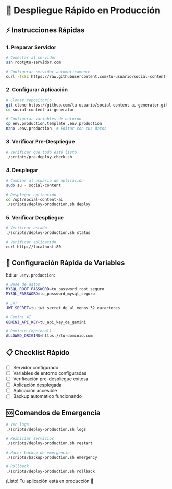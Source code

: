 # 🚀 Despliegue Rápido en Producción

## ⚡ Instrucciones Rápidas

### 1. **Preparar Servidor**
```bash
# Conectar al servidor
ssh root@tu-servidor.com

# Configurar servidor automáticamente
curl -fsSL https://raw.githubusercontent.com/tu-usuario/social-content-ai-generator/main/scripts/setup-server.sh | bash
```

### 2. **Configurar Aplicación**
```bash
# Clonar repositorio
git clone https://github.com/tu-usuario/social-content-ai-generator.git
cd social-content-ai-generator

# Configurar variables de entorno
cp env.production.template .env.production
nano .env.production  # Editar con tus datos
```

### 3. **Verificar Pre-Despliegue**
```bash
# Verificar que todo esté listo
./scripts/pre-deploy-check.sh
```

### 4. **Desplegar**
```bash
# Cambiar al usuario de aplicación
sudo su - social-content

# Desplegar aplicación
cd /opt/social-content-ai
./scripts/deploy-production.sh deploy
```

### 5. **Verificar Despliegue**
```bash
# Verificar estado
./scripts/deploy-production.sh status

# Verificar aplicación
curl http://localhost:80
```

## 🔧 Configuración Rápida de Variables

Editar `.env.production`:

```bash
# Base de datos
MYSQL_ROOT_PASSWORD=tu_password_root_seguro
MYSQL_PASSWORD=tu_password_mysql_seguro

# JWT
JWT_SECRET=tu_jwt_secret_de_al_menos_32_caracteres

# Gemini AI
GEMINI_API_KEY=tu_api_key_de_gemini

# Dominio (opcional)
ALLOWED_ORIGINS=https://tu-dominio.com
```

## 📋 Checklist Rápido

- [ ] Servidor configurado
- [ ] Variables de entorno configuradas
- [ ] Verificación pre-despliegue exitosa
- [ ] Aplicación desplegada
- [ ] Aplicación accesible
- [ ] Backup automático funcionando

## 🆘 Comandos de Emergencia

```bash
# Ver logs
./scripts/deploy-production.sh logs

# Reiniciar servicios
./scripts/deploy-production.sh restart

# Hacer backup de emergencia
./scripts/backup-production.sh emergency

# Rollback
./scripts/deploy-production.sh rollback
```

¡Listo! Tu aplicación está en producción 🎉
